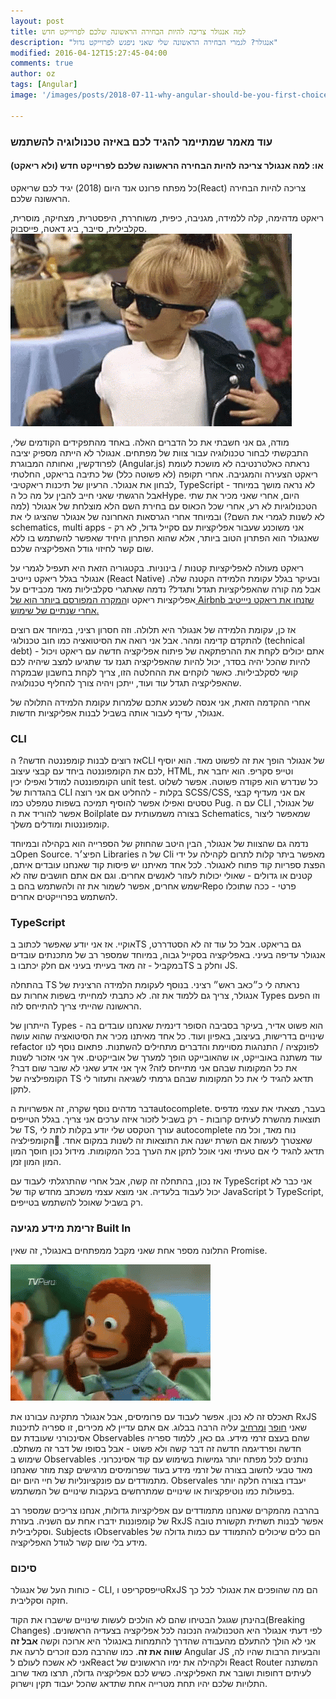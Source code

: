 ```yaml
---
layout: post
title: למה אנגולר צריכה להיות הבחירה הראשונה שלכם לפרוייקט חדש  
description: "אנגולר? לגמרי הבחירה הראשונה שלי שאני ניפגש לפרוייקט גדול"
modified: 2016-04-12T15:27:45-04:00
comments: true
author: oz
tags: [Angular]
image: '/images/posts/2018-07-11-why-angular-should-be-you-first-choice.jpg'

---
```




### עוד מאמר שמתיימר להגיד לכם באיזה טכנולוגיה להשתמש

#### או: למה אנגולר צריכה להיות הבחירה הראשונה שלכם לפרוייקט חדש (ולא ריאקט)

כל מפתח פרונט אנד היום (2018) יגיד לכם שריאקט(React) צריכה להיות הבחירה הראשונה שלכם. 

ריאקט מדהימה, קלה ללמידה, מגניבה, כיפית, משוחררת, היפסטרית, מצחיקה, מוסרית, סקלבילית, סייבר, ביג דאטה, פייסבוק.
![cool](/images/gifs/cool.gif)

מודה, גם אני חשבתי את כל הדברים האלה. באחד מהתפקידים הקודמים שלי, התבקשתי לבחור טכנולוגיה עבור צוות של מפתחים. אנגולר לא הייתה מספיק יציבה לפרודקשין, ואחותה המבוגרת (Angular.js) נראתה כאלטרנטיבה לא מושכת לעומת ריאקט הצעירה והמגניבה. אחרי תקופה (לא פשוטה כלל) של כתיבה בריאקט, החלטתי לבחון את אנגולר. הרעיון של תיכנות ריאקטיבי, TypeScript לא נראה מושך במיוחד - אבל הרגשתי שאני חייב להבין על מה כל הHype. היום, אחרי שאני מכיר את שתי הטכנולוגיות לא רע, אחרי שכל הכאוס עם בחירת השם הלא מוצלחת של אנגולר (למה לא לשנות לגמרי את השם?) ובמיוחד אחרי הגרסאות האחרונה של אנגולר שהציגו לי את schematics, multi apps - אני משוכנע שעבור אפליקציות עם סקייל גדול, לא רק שאנגולר הוא הפתרון הטוב ביותר, אלא שהוא הפתרון היחיד שאפשר להשתמש בו ללא שום קשר לחיזוי גודל האפליקציה שלכם. 

ריאקט מעולה לאפליקציות קטנות / בינוניות. בקטגוריה הזאת היא תעפיל לגמרי על אנגולר בגלל ריאקט נייטיב (React Native) ובעיקר בגלל עקומת הלמידה הקטנה שלה. אבל מה קורה שהאפליקציות תגדל ותגדל? נדמה שאתגרי סקלביליות מאד מכבידים על אפליקציות ריאקט ו[המקרה המפורסם ביותר הוא של Airbnb שזנחו את ריאקט ניייטיב אחרי שנתיים של שימוש.](https://medium.com/airbnb-engineering/react-native-at-airbnb-f95aa460be1c)

אז כן, עקומת הלמידה של אנגולר היא תלולה. וזה חסרון רציני, במיוחד אם רוצים להתקדם קדימה ומהר. אבל אני רואה את הסיטואציה כמו חוב טכנולוגי (technical debt) - אתם יכולים לקחת את ההרפתקאה של פיתוח אפליקציה חדשה עם ריאקט ויכול להיות שהכל יהיה בסדר, יכול להיות שהאפליקציה תגנז עד שתגיעו למצב שיהיה לכם קושי לסקלביליות. כאשר לוקחים את ההחלטה הזו, צריך לקחת בחשבון שבמקרה שהאפליקציה תגדל עוד ועוד, ייתכן ויהיה צורך להחליף טכנולוגיה. 

אחרי ההקדמה הזאת, אני אנסה לשכנע אתכם שלמרות עקומת הלמידה התלולה של אנגולר, עדיף לעבור אותה בשביל לבנות אפליקציות חדשות.



### CLI

אז רוצים לבנות קומפננטה חדשה? הCLI של אנגולר הופך את זה לפשוט מאד. הוא יוסיף לכם את הקומפוננטה ביחד עם קבצי עיצוב, HTML, וטייפ סקריפ. הוא יחבר את הקומפוננטה למודל ואפילו יכין unit test. כל שנדרש הוא פקודה פשוטה. אפשר לשלוט בהגדרות של CLI בקלות - להחליט אם אני רוצה SCSS/CSS, אם אני מעדיף קבצי טסטים ואפילו אפשר להוסיף תמיכה בשפות טמפלט כמו Pug. עם ה CLI של אנגולר, אפשר להוריד את ה Boilplate בצורה משמעותית עם Schematics, שמאפשר ליצור קומפוננטות ומודלים משלך. 

נדמה גם שהצוות של אנגולר, הבין היטב שהחוזק של הספרייה הוא בקהילה ובמיוחד בOpen Source. הפיצ׳ר Libraries של ה Cli מאפשר ביתר קלות לתרום לקהילה על ידי הפצת ספריות קוד פתוח לאנגולר. לכל אחד מאיתנו יש פיסות קוד שאנחנו עובדים איתם, קטנים או גדולים - שאולי יכולות לעזור לאנשים אחרים. וגם אם אתם חושבים שזה לא ישמש אחרים, אפשר לשמור את זה ולהשתמש בהם בRepo פרטי - ככה שתוכלו להשתמש בפרוייקטים אחרים. 



### TypeScript

אוקיי. אז אני יודע שאפשר לכתוב בTS גם בריאקט. אבל כל עוד זה לא הסטדררט, אנגולר עדיפה בעיני. באפליקציה בסקייל גבוה, במיוחד שמספר רב של מתכנתים עובדים במקביל - זה מאד בעייתי בעיני אם חלק יכתבו בTS וחלק ב JS.

 בהתחלה TS נראתה לי כ״כאב ראש״ רציני. בנוסף לעקומת הלמידה הרצינית של אנגולר, צריך גם ללמוד את זה. לא כתבתי למחייתי בשפות אחרות עם Types וזו הפעם הראשונה שהייתי צריך להתייחס לזה. 

הייתרון של Types הוא פשוט אדיר, בעיקר בסביבה הסופר דינמית שאנחנו עובדים בה - שינויים בדרישות, בעיצוב, באפיון ועוד. כל אחד מאיתנו מכיר את הסיטואציה שהוא עושה refactor לפונקציה / התנהגות מסויימת והדברים מתחילים להשתנות. פתאום נוסף לנו עוד משתנה באובייקט, או שהאובייקט הופך למערך של אובייקטים. איך אני אזכור לשנות את כל המקומות שבהם אני מתייחס לזה? איך אני אדע שאני לא שובר שום דבר? הקומפילציה של TS תדאג להגיד לי את כל המקומות שבהם גרמתי לשגיאה ותעזור לי לתקן.

דבר מדהים נוסף שקרה, זה אפשרויות הautocomplete. בעבר, מצאתי את עצמי מדפיס תוצאות מהשרת לעיתים קרובות - רק בשביל לזכור איזה ערכים אני צריך. בגלל הטייפים של TS, עורך הטקסט שלי יודע בקלות לתת לי autocomplete נוח מאד, וכל מה שאצטרך לעשות אם השרת ישנה את התוצאות זה לשנות במקום אחד. הקומפילציה תדאג להגיד לי אם טעיתי ואני אוכל לתקן את הערך בכל המקומות. מידול נכון חוסך המון המון המון זמן. 

אז נכון, בהתחלה זה קשה, אבל אחרי שהתרגלתי לעבוד עם TypeScript אני כבר לא יכול לעבוד בלעדיה. אני מוצא עצמי משכתב מחדש קוד של JavaScript ל TypeScript, רק בשביל שאוכל להשתמש בטייפים. 



### זרימת מידע מגיעה Built In

התלונה מספר אחת שאני מקבל ממפתחים באנגולר, זה שאין Promise. 

![shock](/images/gifs/shock.gif)

תאכלס זה לא נכון. אפשר לעבוד עם פרומיסים, אבל אנגולר מתקינה עבורנו את RxJS שאני [חופר](http://www.ozgonen.co.il/2018/04/17/introduction-to-reactive-programming/) [ומרחיב](http://www.ozgonen.co.il/2018/04/23/introduction-to-reactive-programming-2/) עליה הרבה בבלוג. אם אתם עדיין לא מכירים, זו ספריה לתיכנות אסינכורני שעובדת עם Observables שהם בעצם זרמי מידע. גם כאן, ללמוד ספריה חדשה ופרדיגמה חדשה זה דבר קשה ולא פשוט - אבל בסופו של דבר זה משתלם. שימוש ב Observables נותנים לכל מפתח יותר גמישות בשימוש עם קוד אסינכרוני. מאד טבעי לחשוב בצורה של זרמי מידע בעוד שפרומיסים מרגישים קצת מוזר שאנחנו מתמודדים עם פונקציונליות של חיי היום יום. Observales יעבדו בצורה חלקה יותר בפעולות כמו נוטיפקציות או שינויים שמתרחשים בעקבות שינויים של המשתמש. 

בהרבה מהמקרים שאנחנו מתמודדים עם אפליקציות גדולות, אנחנו צריכים שמספר רב של קומפוננות ידברו אחת עם השניה. בעזרת RxJS אפשר לבנות תשתית תקשורת טובה וסקליבילית. Subjects וObservables הם כלים שיכולים להתמודד עם כמות גדולה של מידע בלי שום קשר לגודל האפליקציה.

### סיכום

כוחות העל של אנגולר - CLI, טייפסקריפט וRxJS הם מה שהופכים את אנגולר לכל כך חזקה וסקליבית. 

בהינתן שגוגל הבטיחו שהם לא הולכים לעשות שינויים שישברו את הקוד(Breaking Changes) לפי דעתי אנגולר היא הטכנולוגיה הנכונה לכל אפליקציה בצעדיה הראשונים. אני לא הולך להתעלם מהעבודה שהדרך להתמחות באנגולר היא ארוכה וקשה **אבל זה שווה את זה**. כמו שהרבה מכם זוכרים לרעה את Angular JS והבעיות הרבות שהיו לה, אני לא אשכח לעולם לReact ולקהילה את ימיו הראשונים של React Router המשתנה לעיתים דחופות ושובר את האפליקציה. כשיש לכם אפליקציה גדולה, תרצו מאד שרוב התלויות שלכם יהיו תחת מטרייה אחת שתדאג שהכל יעבוד תקין וישרוק. 